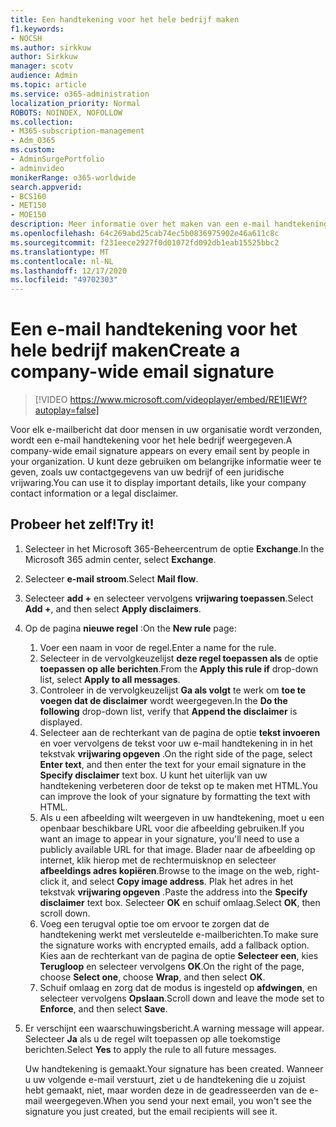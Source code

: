 ```yaml
---
title: Een handtekening voor het hele bedrijf maken
f1.keywords:
- NOCSH
ms.author: sirkkuw
author: Sirkkuw
manager: scotv
audience: Admin
ms.topic: article
ms.service: o365-administration
localization_priority: Normal
ROBOTS: NOINDEX, NOFOLLOW
ms.collection:
- M365-subscription-management
- Adm_O365
ms.custom:
- AdminSurgePortfolio
- adminvideo
monikerRange: o365-worldwide
search.appverid:
- BCS160
- MET150
- MOE150
description: Meer informatie over het maken van een e-mail handtekening in het hele bedrijf.
ms.openlocfilehash: 64c269abd25cab74ec5b0836975902e46a611c8c
ms.sourcegitcommit: f231eece2927f0d01072fd092db1eab15525bbc2
ms.translationtype: MT
ms.contentlocale: nl-NL
ms.lasthandoff: 12/17/2020
ms.locfileid: "49702303"
---
```

# <a name="create-a-company-wide-email-signature"></a><span data-ttu-id="2235e-103">Een e-mail handtekening voor het hele bedrijf maken</span><span class="sxs-lookup"><span data-stu-id="2235e-103">Create a company-wide email signature</span></span>

> [!VIDEO https://www.microsoft.com/videoplayer/embed/RE1IEWf?autoplay=false]

<span data-ttu-id="2235e-104">Voor elk e-mailbericht dat door mensen in uw organisatie wordt verzonden, wordt een e-mail handtekening voor het hele bedrijf weergegeven.</span><span class="sxs-lookup"><span data-stu-id="2235e-104">A company-wide email signature appears on every email sent by people in your organization.</span></span> <span data-ttu-id="2235e-105">U kunt deze gebruiken om belangrijke informatie weer te geven, zoals uw contactgegevens van uw bedrijf of een juridische vrijwaring.</span><span class="sxs-lookup"><span data-stu-id="2235e-105">You can use it to display important details, like your company contact information or a legal disclaimer.</span></span> 

## <a name="try-it"></a><span data-ttu-id="2235e-106">Probeer het zelf!</span><span class="sxs-lookup"><span data-stu-id="2235e-106">Try it!</span></span>

1. <span data-ttu-id="2235e-107">Selecteer in het Microsoft 365-Beheercentrum de optie **Exchange**.</span><span class="sxs-lookup"><span data-stu-id="2235e-107">In the Microsoft 365 admin center, select **Exchange**.</span></span>
1. <span data-ttu-id="2235e-108">Selecteer **e-mail stroom**.</span><span class="sxs-lookup"><span data-stu-id="2235e-108">Select **Mail flow**.</span></span>
1. <span data-ttu-id="2235e-109">Selecteer **add +** en selecteer vervolgens **vrijwaring toepassen**.</span><span class="sxs-lookup"><span data-stu-id="2235e-109">Select **Add +**, and then select **Apply disclaimers**.</span></span>
1. <span data-ttu-id="2235e-110">Op de pagina **nieuwe regel** :</span><span class="sxs-lookup"><span data-stu-id="2235e-110">On the **New rule** page:</span></span>
    1. <span data-ttu-id="2235e-111">Voer een naam in voor de regel.</span><span class="sxs-lookup"><span data-stu-id="2235e-111">Enter a name for the rule.</span></span>
    1. <span data-ttu-id="2235e-112">Selecteer in de vervolgkeuzelijst **deze regel toepassen als** de optie **toepassen op alle berichten**.</span><span class="sxs-lookup"><span data-stu-id="2235e-112">From the **Apply this rule if** drop-down list, select **Apply to all messages**.</span></span>
    1. <span data-ttu-id="2235e-113">Controleer in de vervolgkeuzelijst **Ga als volgt** te werk om **toe te voegen dat de disclaimer** wordt weergegeven.</span><span class="sxs-lookup"><span data-stu-id="2235e-113">In the **Do the following** drop-down list, verify that **Append the disclaimer** is displayed.</span></span>
    1. <span data-ttu-id="2235e-114">Selecteer aan de rechterkant van de pagina de optie **tekst invoeren** en voer vervolgens de tekst voor uw e-mail handtekening in in het tekstvak **vrijwaring opgeven** .</span><span class="sxs-lookup"><span data-stu-id="2235e-114">On the right side of the page, select **Enter text**, and then enter the text for your email signature in the **Specify disclaimer** text box.</span></span> <span data-ttu-id="2235e-115">U kunt het uiterlijk van uw handtekening verbeteren door de tekst op te maken met HTML.</span><span class="sxs-lookup"><span data-stu-id="2235e-115">You can improve the look of your signature by formatting the text with HTML.</span></span>
    1. <span data-ttu-id="2235e-116">Als u een afbeelding wilt weergeven in uw handtekening, moet u een openbaar beschikbare URL voor die afbeelding gebruiken.</span><span class="sxs-lookup"><span data-stu-id="2235e-116">If you want an image to appear in your signature, you'll need to use a publicly available URL for that image.</span></span> <span data-ttu-id="2235e-117">Blader naar de afbeelding op internet, klik hierop met de rechtermuisknop en selecteer **afbeeldings adres kopiëren**.</span><span class="sxs-lookup"><span data-stu-id="2235e-117">Browse to the image on the web, right-click it, and select **Copy image address**.</span></span> <span data-ttu-id="2235e-118">Plak het adres in het tekstvak **vrijwaring opgeven** .</span><span class="sxs-lookup"><span data-stu-id="2235e-118">Paste the address into the **Specify disclaimer** text box.</span></span> <span data-ttu-id="2235e-119">Selecteer **OK** en schuif omlaag.</span><span class="sxs-lookup"><span data-stu-id="2235e-119">Select **OK**, then scroll down.</span></span>
    1. <span data-ttu-id="2235e-120">Voeg een terugval optie toe om ervoor te zorgen dat de handtekening werkt met versleutelde e-mailberichten.</span><span class="sxs-lookup"><span data-stu-id="2235e-120">To make sure the signature works with encrypted emails, add a fallback option.</span></span> <span data-ttu-id="2235e-121">Kies aan de rechterkant van de pagina de optie **Selecteer een**, kies **Terugloop** en selecteer vervolgens **OK**.</span><span class="sxs-lookup"><span data-stu-id="2235e-121">On the right of the page, choose **Select one**, choose **Wrap**, and then select **OK**.</span></span>
    1. <span data-ttu-id="2235e-122">Schuif omlaag en zorg dat de modus is ingesteld op **afdwingen**, en selecteer vervolgens **Opslaan**.</span><span class="sxs-lookup"><span data-stu-id="2235e-122">Scroll down and leave the mode set to **Enforce**, and then select **Save**.</span></span>
1. <span data-ttu-id="2235e-123">Er verschijnt een waarschuwingsbericht.</span><span class="sxs-lookup"><span data-stu-id="2235e-123">A warning message will appear.</span></span> <span data-ttu-id="2235e-124">Selecteer **Ja** als u de regel wilt toepassen op alle toekomstige berichten.</span><span class="sxs-lookup"><span data-stu-id="2235e-124">Select **Yes** to apply the rule to all future messages.</span></span>

    <span data-ttu-id="2235e-125">Uw handtekening is gemaakt.</span><span class="sxs-lookup"><span data-stu-id="2235e-125">Your signature has been created.</span></span> <span data-ttu-id="2235e-126">Wanneer u uw volgende e-mail verstuurt, ziet u de handtekening die u zojuist hebt gemaakt, niet, maar worden deze in de geadresseerden van de e-mail weergegeven.</span><span class="sxs-lookup"><span data-stu-id="2235e-126">When you send your next email, you won't see the signature you just created, but the email recipients will see it.</span></span>